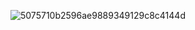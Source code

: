 ![5075710b2596ae9889349129c8c4144d](https://github.com/user-attachments/assets/afc929f2-e11a-4595-9b4d-f49ba2439a60)
